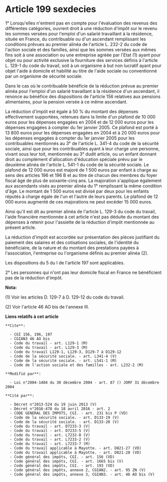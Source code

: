# Article 199 sexdecies

1° Lorsqu'elles n'entrent pas en compte pour l'évaluation des revenus des différentes catégories, ouvrent droit à une
réduction d'impôt sur le revenu les sommes versées pour l'emploi d'un salarié travaillant à la résidence, située en France,
du contribuable ou d'un ascendant remplissant les conditions prévues au premier alinéa de l'article L. 232-2 du code de
l'action sociale et des familles, ainsi que les sommes versées aux mêmes fins soit à une association ou une entreprise agréée
par l'Etat (1) ayant pour objet ou pour activité exclusive la fourniture des services définis à l'article L. 129-1 du code du
travail, soit à un organisme à but non lucratif ayant pour objet l'aide à domicile et habilité au titre de l'aide sociale ou
conventionné par un organisme de sécurité sociale.

Dans le cas où le contribuable bénéficie de la réduction prévue au premier alinéa pour l'emploi d'un salarié travaillant à la
résidence d'un ascendant, il renonce au bénéfice des dispositions de l'article 156 relatives aux pensions alimentaires, pour
la pension versée à ce même ascendant.

La réduction d'impôt est égale à 50 % du montant des dépenses effectivement supportées, retenues dans la limite d'un plafond
de 10 000 euros pour les dépenses engagées en 2004 et de 12 000 euros pour les dépenses engagées à compter du 1er janvier
2005. Ce plafond est porté à 13 800 euros pour les dépenses engagées en 2004 et à 20 000 euros pour les dépenses engagées à
compter du 1er janvier 2005 pour les contribuables mentionnés au 3° de l'article L. 341-4 du code de la sécurité sociale,
ainsi que pour les contribuables ayant à leur charge une personne, vivant sous leur toit, mentionnée au 3° dudit article, ou
un enfant donnant droit au complément d'allocation d'éducation spéciale prévu par le deuxième alinéa de l'article L. 541-1 du
code de la sécurité sociale. Le plafond de 12 000 euros est majoré de 1 500 euros par enfant à charge au sens des articles
196 et 196 B et au titre de chacun des membres du foyer fiscal âgé de plus de soixante-cinq ans. La majoration s'applique
également aux ascendants visés au premier alinéa du 1° remplissant la même condition d'âge. Le montant de 1 500 euros est
divisé par deux pour les enfants réputés à charge égale de l'un et l'autre de leurs parents. Le plafond de 12 000 euros
augmenté de ces majorations ne peut excéder 15 000 euros.

Ainsi qu'il est dit au premier alinéa de l'article L. 129-3 du code du travail, l'aide financière mentionnée à cet article
n'est pas déduite du montant des dépenses à retenir pour l'assiette de la réduction d'impôt mentionnée au présent article.

La réduction d'impôt est accordée sur présentation des pièces justifiant du paiement des salaires et des cotisations
sociales, de l'identité du bénéficiaire, de la nature et du montant des prestations payées à l'association, l'entreprise ou
l'organisme définis au premier alinéa (2).

Les dispositions du 5 du I de l'article 197 sont applicables.

2° Les personnes qui n'ont pas leur domicile fiscal en France ne bénéficient pas de la réduction d'impôt.

**Nota:**

(1) Voir les articles D. 129-7 à D. 129-12 du code du travail.

(2) Voir l'article 46 AO bis de l'annexe III.

**Liens relatifs à cet article**

	**Cite**:

	  - CGI 156, 196, 197
	  - CGIAN3 46 AO bis
	  - Code du travail - art. L129-1 (M)
	  - Code du travail - art. L129-3 (M)
	  - Code du travail L129-1, L129-3, D129-7 à D129-12
	  - Code de la sécurité sociale. - art. L341-4 (V)
	  - Code de la sécurité sociale. - art. L541-1 (M)
	  - Code de l'action sociale et des familles - art. L232-2 (M)

	**Modifié par**:

	  - Loi n°2004-1484 du 30 décembre 2004 - art. 87 () JORF 31 décembre 2004

	**Cité par**:

	  - Décret n°2013-524 du 19 juin 2013 (V)
	  - Décret n°2016-478 du 18 avril 2016 - art. 2
	  - CODE GENERAL DES IMPOTS, CGI. - art. 231 bis P (VD)
	  - Code de la sécurité sociale. - art. D133-19 (V)
	  - Code de la sécurité sociale. - art. D133-20 (V)
	  - Code du travail - art. D7233-3 (V)
	  - Code du travail - art. D7233-5 (V)
	  - Code du travail - art. L7232-8 (V)
	  - Code du travail - art. L7233-2 (V)
	  - Code du travail - art. L7233-7 (M)
	  - Code du travail applicable à Mayotte. - art. D821-27 (VD)
	  - Code du travail applicable à Mayotte. - art. D821-28 (VD)
	  - Code général des impôts, CGI. - art. 156 (VD)
	  - Code général des impôts, CGI. - art. 1665 bis (V)
	  - Code général des impôts, CGI. - art. 193 (VD)
	  - Code général des impôts, annexe 2, CGIAN2. - art. 95 ZN (V)
	  - Code général des impôts, annexe 3, CGIAN3. - art. 46 AO bis (V)
